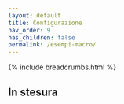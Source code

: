 ```yaml
---
layout: default
title: Configurazione
nav_order: 9
has_children: false
permalink: /esempi-macro/
---
```


{% include breadcrumbs.html %}

## In stesura
